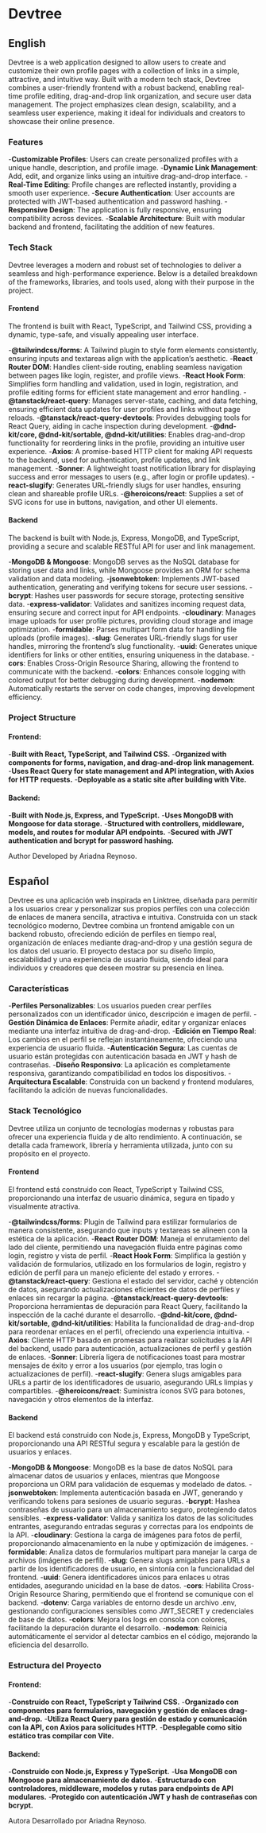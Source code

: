 # Devtree

## English

Devtree is a web application designed to allow users to create and customize their own profile pages with a collection of links in a simple, attractive, and intuitive way. Built with a modern tech stack, Devtree combines a user-friendly frontend with a robust backend, enabling real-time profile editing, drag-and-drop link organization, and secure user data management. The project emphasizes clean design, scalability, and a seamless user experience, making it ideal for individuals and creators to showcase their online presence.

### Features

-**Customizable Profiles**: Users can create personalized profiles with a unique handle, description, and profile image.
-**Dynamic Link Management**: Add, edit, and organize links using an intuitive drag-and-drop interface.
-**Real-Time Editing**: Profile changes are reflected instantly, providing a smooth user experience.
-**Secure Authentication**: User accounts are protected with JWT-based authentication and password hashing.
-**Responsive Design**: The application is fully responsive, ensuring compatibility across devices.
-**Scalable Architecture**: Built with modular backend and frontend, facilitating the addition of new features.

### Tech Stack

Devtree leverages a modern and robust set of technologies to deliver a seamless and high-performance experience. Below is a detailed breakdown of the frameworks, libraries, and tools used, along with their purpose in the project.

#### Frontend

The frontend is built with React, TypeScript, and Tailwind CSS, providing a dynamic, type-safe, and visually appealing user interface.

-**@tailwindcss/forms**: A Tailwind plugin to style form elements consistently, ensuring inputs and textareas align with the application’s aesthetic.
-**React Router DOM**: Handles client-side routing, enabling seamless navigation between pages like login, register, and profile views.
-**React Hook Form**: Simplifies form handling and validation, used in login, registration, and profile editing forms for efficient state management and error handling.
-**@tanstack/react-query**: Manages server-state, caching, and data fetching, ensuring efficient data updates for user profiles and links without page reloads.
    -**@tanstack/react-query-devtools**: Provides debugging tools for React Query, aiding in cache inspection during development.
-**@dnd-kit/core, @dnd-kit/sortable, @dnd-kit/utilities**: Enables drag-and-drop functionality for reordering links in the profile, providing an intuitive user experience.
-**Axios**: A promise-based HTTP client for making API requests to the backend, used for authentication, profile updates, and link management.
-**Sonner**: A lightweight toast notification library for displaying success and error messages to users (e.g., after login or profile updates).
-**react-slugify**: Generates URL-friendly slugs for user handles, ensuring clean and shareable profile URLs.
-**@heroicons/react**: Supplies a set of SVG icons for use in buttons, navigation, and other UI elements.

#### Backend

The backend is built with Node.js, Express, MongoDB, and TypeScript, providing a secure and scalable RESTful API for user and link management.

-**MongoDB & Mongoose**: MongoDB serves as the NoSQL database for storing user data and links, while Mongoose provides an ORM for schema validation and data modeling.
-**jsonwebtoken**: Implements JWT-based authentication, generating and verifying tokens for secure user sessions.
-**bcrypt**: Hashes user passwords for secure storage, protecting sensitive data.
-**express-validator**: Validates and sanitizes incoming request data, ensuring secure and correct input for API endpoints.
-**cloudinary**: Manages image uploads for user profile pictures, providing cloud storage and image optimization.
-**formidable**: Parses multipart form data for handling file uploads (profile images).
-**slug**: Generates URL-friendly slugs for user handles, mirroring the frontend’s slug functionality.
-**uuid**: Generates unique identifiers for links or other entities, ensuring uniqueness in the database.
-**cors**: Enables Cross-Origin Resource Sharing, allowing the frontend to communicate with the backend.
-**colors**: Enhances console logging with colored output for better debugging during development.
-**nodemon**: Automatically restarts the server on code changes, improving development efficiency.

### Project Structure

#### Frontend:

-**Built with React, TypeScript, and Tailwind CSS.**
-**Organized with components for forms, navigation, and drag-and-drop link management.**
-**Uses React Query for state management and API integration, with Axios for HTTP requests.**
-**Deployable as a static site after building with Vite.**


#### Backend:

-**Built with Node.js, Express, and TypeScript.**
-**Uses MongoDB with Mongoose for data storage.**
-**Structured with controllers, middleware, models, and routes for modular API endpoints.**
-**Secured with JWT authentication and bcrypt for password hashing.**

Author
Developed by Ariadna Reynoso.

## Español

Devtree es una aplicación web inspirada en Linktree, diseñada para permitir a los usuarios crear y personalizar sus propios perfiles con una colección de enlaces de manera sencilla, atractiva e intuitiva. Construida con un stack tecnológico moderno, Devtree combina un frontend amigable con un backend robusto, ofreciendo edición de perfiles en tiempo real, organización de enlaces mediante drag-and-drop y una gestión segura de los datos del usuario. El proyecto destaca por su diseño limpio, escalabilidad y una experiencia de usuario fluida, siendo ideal para individuos y creadores que deseen mostrar su presencia en línea.

### Características

-**Perfiles Personalizables**: Los usuarios pueden crear perfiles personalizados con un identificador único, descripción e imagen de perfil.
-**Gestión Dinámica de Enlaces**: Permite añadir, editar y organizar enlaces mediante una interfaz intuitiva de drag-and-drop.
-**Edición en Tiempo Real**: Los cambios en el perfil se reflejan instantáneamente, ofreciendo una experiencia de usuario fluida.
-**Autenticación Segura**: Las cuentas de usuario están protegidas con autenticación basada en JWT y hash de contraseñas.
-**Diseño Responsivo**: La aplicación es completamente responsiva, garantizando compatibilidad en todos los dispositivos.
-**Arquitectura Escalable**: Construida con un backend y frontend modulares, facilitando la adición de nuevas funcionalidades.

### Stack Tecnológico

Devtree utiliza un conjunto de tecnologías modernas y robustas para ofrecer una experiencia fluida y de alto rendimiento. A continuación, se detalla cada framework, librería y herramienta utilizada, junto con su propósito en el proyecto.

#### Frontend

El frontend está construido con React, TypeScript y Tailwind CSS, proporcionando una interfaz de usuario dinámica, segura en tipado y visualmente atractiva.

-**@tailwindcss/forms**: Plugin de Tailwind para estilizar formularios de manera consistente, asegurando que inputs y textareas se alineen con la estética de la aplicación.
-**React Router DOM**: Maneja el enrutamiento del lado del cliente, permitiendo una navegación fluida entre páginas como login, registro y vista de perfil.
-**React Hook Form**: Simplifica la gestión y validación de formularios, utilizado en los formularios de login, registro y edición de perfil para un manejo eficiente del estado y errores.
-**@tanstack/react-query**: Gestiona el estado del servidor, caché y obtención de datos, asegurando actualizaciones eficientes de datos de perfiles y enlaces sin recargar la página.
-**@tanstack/react-query-devtools**: Proporciona herramientas de depuración para React Query, facilitando la inspección de la caché durante el desarrollo.
-**@dnd-kit/core, @dnd-kit/sortable, @dnd-kit/utilities**: Habilita la funcionalidad de drag-and-drop para reordenar enlaces en el perfil, ofreciendo una experiencia intuitiva.
-**Axios**: Cliente HTTP basado en promesas para realizar solicitudes a la API del backend, usado para autenticación, actualizaciones de perfil y gestión de enlaces.
-**Sonner**: Librería ligera de notificaciones toast para mostrar mensajes de éxito y error a los usuarios (por ejemplo, tras login o actualizaciones de perfil).
-**react-slugify**: Genera slugs amigables para URLs a partir de los identificadores de usuario, asegurando URLs limpias y compartibles.
-**@heroicons/react**: Suministra íconos SVG para botones, navegación y otros elementos de la interfaz.

#### Backend

El backend está construido con Node.js, Express, MongoDB y TypeScript, proporcionando una API RESTful segura y escalable para la gestión de usuarios y enlaces.

-**MongoDB & Mongoose**: MongoDB es la base de datos NoSQL para almacenar datos de usuarios y enlaces, mientras que Mongoose proporciona un ORM para validación de esquemas y modelado de datos.
-**jsonwebtoken**: Implementa autenticación basada en JWT, generando y verificando tokens para sesiones de usuario seguras.
-**bcrypt**: Hashea contraseñas de usuario para un almacenamiento seguro, protegiendo datos sensibles.
-**express-validator**: Valida y sanitiza los datos de las solicitudes entrantes, asegurando entradas seguras y correctas para los endpoints de la API.
-**cloudinary**: Gestiona la carga de imágenes para fotos de perfil, proporcionando almacenamiento en la nube y optimización de imágenes.
-**formidable**: Analiza datos de formularios multipart para manejar la carga de archivos (imágenes de perfil).
-**slug**: Genera slugs amigables para URLs a partir de los identificadores de usuario, en sintonía con la funcionalidad del frontend.
-**uuid**: Genera identificadores únicos para enlaces u otras entidades, asegurando unicidad en la base de datos.
-**cors**: Habilita Cross-Origin Resource Sharing, permitiendo que el frontend se comunique con el backend.
-**dotenv**: Carga variables de entorno desde un archivo .env, gestionando configuraciones sensibles como JWT_SECRET y credenciales de base de datos.
-**colors**: Mejora los logs en consola con colores, facilitando la depuración durante el desarrollo.
-**nodemon**: Reinicia automáticamente el servidor al detectar cambios en el código, mejorando la eficiencia del desarrollo.

### Estructura del Proyecto

#### Frontend:

-**Construido con React, TypeScript y Tailwind CSS.**
-**Organizado con componentes para formularios, navegación y gestión de enlaces drag-and-drop.**
-**Utiliza React Query para gestión de estado y comunicación con la API, con Axios para solicitudes HTTP.**
-**Desplegable como sitio estático tras compilar con Vite.**


#### Backend:

-**Construido con Node.js, Express y TypeScript.**
-**Usa MongoDB con Mongoose para almacenamiento de datos.**
-**Estructurado con controladores, middleware, modelos y rutas para endpoints de API modulares.**
-**Protegido con autenticación JWT y hash de contraseñas con bcrypt.**

Autora
Desarrollado por Ariadna Reynoso.